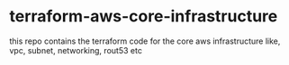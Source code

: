 # terraform-aws-core-infrastructure
this repo contains the terraform code for the core aws infrastructure like, vpc, subnet, networking, rout53 etc
